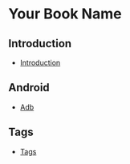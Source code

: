 # Your Book Name

## Introduction
* [Introduction](README.md)


## Android
  - [Adb](md/10-Android/1-adb/Readme.md)

## Tags
* [Tags](tags.md)
